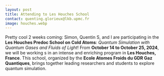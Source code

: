 ```yaml
---
layout: post
title: Attending to Les Houches School
contact: quenting.glorieux@lkb.upmc.fr
image: houches.webp
---
```

Pretty cool 2 weeks coming: Simon, Quentin S, and I are participating in the **Les Houches Predoc School on Cold Atoms**: *Quantum Simulation with Quantum Gases and Fluids of Light*! From **October 14 to October 25, 2024**, we will be working s in an intense and enriching program in **Les Houches, France**. This school, organized by the **Ecole Atomes Froids du GDR Gaz Quantiques**, brings together leading researchers and students to explore  quantum simulation.
